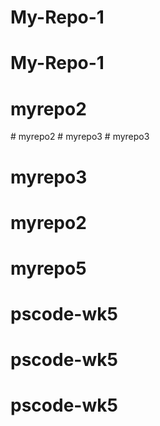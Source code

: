 # My-Repo-1
# My-Repo-1
# myrepo2
#   m y r e p o 2  
 #   m y r e p o 3  
 # myrepo3
# myrepo3
# myrepo2
# myrepo5
# pscode-wk5
# pscode-wk5
# pscode-wk5
